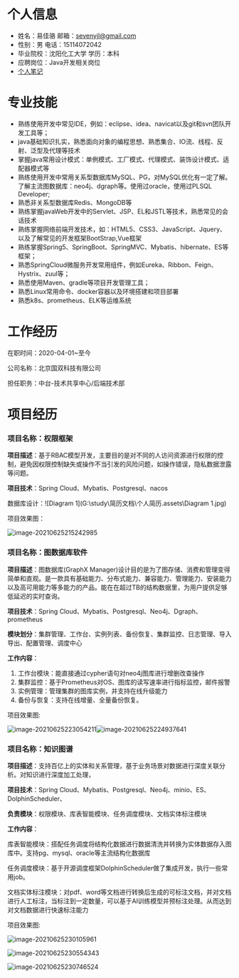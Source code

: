 # 个人信息

- 姓名：易佳骆					       邮箱：sevenyjl@gmail.com
- 性别：男    					           电话：15114072042
- 毕业院校：沈阳化工大学        学历：本科
- 应聘岗位：Java开发相关岗位
- [个人笔记](https://github.com/sevenyjl/study)

# 专业技能

- 熟练使用开发中常见IDE，例如：eclipse、idea、navicat以及git和svn团队开发工具等；
- java基础知识扎实，熟悉面向对象的编程思想、熟悉集合、IO流、线程、反射、泛型及代理等技术
- 掌握java常用设计模式：单例模式、工厂模式、代理模式、装饰设计模式、适配器模式等
- 熟练使用开发中常用关系型数据库MySQL、PG，对MySQL优化有一定了解。了解主流图数据库：neo4j、dgraph等。使用过oracle，使用过PLSQL Developer;
- 熟悉非关系型数据库Redis、MongoDB等
- 熟练掌握javaWeb开发中的Servlet、JSP、EL和JSTL等技术，熟悉常见的会话技术
- 熟练掌握网络前端开发技术，如：HTML5、CSS3、JavaScript、Jquery、以及了解常见的开发框架BootStrap,Vue框架
- 熟练掌握Spring5、SpringBoot、SpringMVC、Mybatis、hibernate、ES等框架；
- 熟悉SpringCloud微服务开发常用组件，例如Eureka、Ribbon、Feign、Hystrix、zuul等；
- 熟悉使用Maven、gradle等项目开发管理工具；
- 熟悉Linux常用命令、docker容器以及环境搭建和项目部署
- 熟悉k8s、prometheus、ELK等运维系统

# 工作经历

在职时间：2020-04-01~至今

公司名称：北京国双科技有限公司

担任职务：中台-技术共享中心/后端技术部

# 项目经历

### **项目名称**：权限框架

**项目描述**：基于RBAC模型开发，主要目的是对不同的人访问资源进行权限的控制，避免因权限控制缺失或操作不当引发的风险问题，如操作错误，隐私数据泄露等问题。

**项目技术**：Spring Cloud、Mybatis、Postgresql、nacos

数据库设计：![Diagram 1](G:\study\简历文档\个人简历.assets\Diagram 1.jpg)

项目效果图：

![image-20210625215242985](G:\study\简历文档\个人简历.assets\image-20210625215242985.png)

### **项目名称**：图数据库软件

**项目描述**：图数据库(GraphX Manager)设计目的是为了图存储、消费和管理变得简单和直观。是一款具有基础能力、分布式能力、兼容能力、管理能力、安装能力以及高可用能力等多能力的产品。能在在超过TB的结构数据里，为用户提供足够低延迟的实时查询。

**项目技术**：Spring Cloud、Mybatis、Postgresql、Neo4j、Dgraph、prometheus

**模块划分**：集群管理、工作台、实例列表、备份恢复、集群监控、日志管理、导入导出、配置管理、调度中心

**工作内容**：

1. 工作台模块：能直接通过cypher语句对neo4j图库进行增删改查操作
2. 集群监控：基于Prometheus对OS、图库的读写速率进行指标监控，邮件报警
3. 实例管理：管理集群的图库实例，并支持在线升级能力
4. 备份与恢复：支持在线增量、全量备份恢复。

项目效果图:

![image-20210625223054211](G:\study\简历文档\个人简历.assets\image-20210625223054211.png)![image-20210625224937641](G:\study\简历文档\个人简历.assets\image-20210625224937641.png)

### 项目名称：知识图谱

**项目描述**：支持百亿上的实体和关系管理，基于业务场景对数据进行深度关联分析。对知识进行深度加工处理，

**项目技术**：Spring Cloud、Mybatis、Postgresql、Neo4j、minio、ES、DolphinScheduler、

**负责模块**：权限模块、库表智能模块、任务调度模块、文档实体标注模块

**工作内容**：

​	库表智能模块：搭配任务调度将结构化数据进行数据清洗并转换为实体数据存入图库中。支持pg、mysql、oracle等主流结构化数据库

​	任务调度模块：基于开源调度框架DolphinScheduler做了集成开发，执行一些常用job。

​	文档实体标注模块：对pdf、word等文档进行转换后生成的可标注文档，并对文档进行人工标注，当标注到一定数量，可以基于AI训练模型并预标注处理。从而达到对文档数据进行快速标注能力

项目效果图:

![image-20210625230105961](G:\study\简历文档\个人简历.assets\image-20210625230105961.png)

![image-20210625230554343](G:\study\简历文档\个人简历.assets\image-20210625230554343.png)

![image-20210625230746524](G:\study\简历文档\个人简历.assets\image-20210625230746524.png)

















